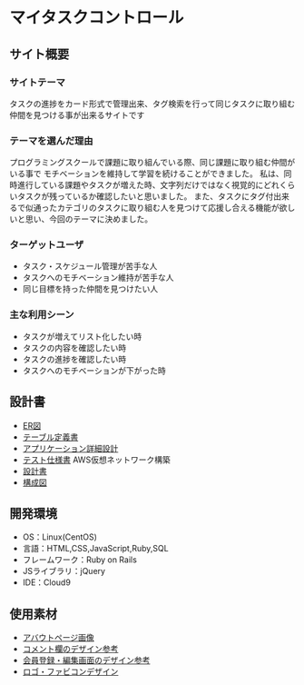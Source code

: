 # マイタスクコントロール

## サイト概要
### サイトテーマ
タスクの進捗をカード形式で管理出来、タグ検索を行って同じタスクに取り組む仲間を見つける事が出来るサイトです

### テーマを選んだ理由
プログラミングスクールで課題に取り組んでいる際、同じ課題に取り組む仲間がいる事で
モチベーションを維持して学習を続けることができました。
私は、同時進行している課題やタスクが増えた時、文字列だけではなく視覚的にどれくらいタスクが残っているか確認したいと思いました。
また、タスクにタグ付出来るで似通ったカテゴリのタスクに取り組む人を見つけて応援し合える機能が欲しいと思い、今回のテーマに決めました。

### ターゲットユーザ
- タスク・スケジュール管理が苦手な人
- タスクへのモチベーション維持が苦手な人
- 同じ目標を持った仲間を見つけたい人


### 主な利用シーン
- タスクが増えてリスト化したい時
- タスクの内容を確認したい時
- タスクの進捗を確認したい時
- タスクへのモチベーションが下がった時

## 設計書
- [ER図](https://app.diagrams.net/#G1lVOmljxnVcKm8I_Xvr1dtAdRbXwmScr2)
- [テーブル定義書](https://docs.google.com/spreadsheets/d/1InfBQjmryNwUS11olB_9l6PfwO-YuYUFObsVhKvZ3BM/edit#gid=1373217982)
- [アプリケーション詳細設計](https://docs.google.com/spreadsheets/d/1p7OklsPGD_QZ7RoXRr0TspCP-l-P3G0c4H39daVym-s/edit#gid=2133469642)
- [テスト仕様書](https://docs.google.com/spreadsheets/d/1v06W8MdqngSkl_uCs_RAZ5mpIE5KlMNA/edit#gid=2072448154)
AWS仮想ネットワーク構築<br>
- [設計書](https://docs.google.com/spreadsheets/d/17cl1tL1YVytl0MHNszo0EC10rVe9QzdYKrYGxVPHYB4/edit#gid=0)
- [構成図](https://app.diagrams.net/#G1cUWWM45Yv_7TuZzGJgfMk9O6Y89Yjoxt)

## 開発環境
- OS：Linux(CentOS)
- 言語：HTML,CSS,JavaScript,Ruby,SQL
- フレームワーク：Ruby on Rails
- JSライブラリ：jQuery
- IDE：Cloud9

## 使用素材
- [アバウトページ画像](https://o-dan.net/ja/)
- [コメント欄のデザイン参考](https://saruwakakun.com/html-css/reference/speech-bubble)
- [会員登録・編集画面のデザイン参考](https://sounansa.net/archives/1522)
- [ロゴ・ファビコンデザイン](https://hatchful.shopify.com/ja/)